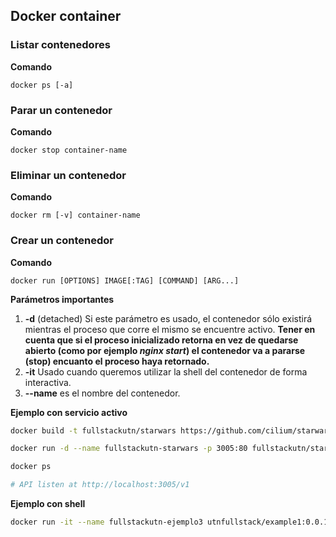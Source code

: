 ## Docker container

### Listar contenedores

__Comando__

```
docker ps [-a]
```

### Parar un contenedor

__Comando__

```
docker stop container-name
```

### Eliminar un contenedor

__Comando__

```
docker rm [-v] container-name
```

### Crear un contenedor

__Comando__

```
docker run [OPTIONS] IMAGE[:TAG] [COMMAND] [ARG...]
```

__Parámetros importantes__

1. __-d__ (detached) Si este parámetro es usado, el contenedor sólo existirá mientras el proceso que corre el mismo se encuentre activo. __Tener en cuenta que si el proceso inicializado retorna en vez de quedarse abierto (como por ejemplo *nginx start*) el contenedor va a pararse (stop) encuanto el proceso haya retornado.__
2. __-it__ Usado cuando queremos utilizar la shell del contenedor de forma interactiva.
3. __--name__ es el nombre del contenedor.

__Ejemplo con servicio activo__

```bash
docker build -t fullstackutn/starwars https://github.com/cilium/starwars-docker

docker run -d --name fullstackutn-starwars -p 3005:80 fullstackutn/starwars

docker ps

# API listen at http://localhost:3005/v1
```

__Ejemplo con shell__

```bash
docker run -it --name fullstackutn-ejemplo3 utnfullstack/example1:0.0.1
```
